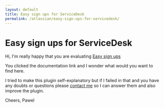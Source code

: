```yaml
---
layout: default
title: Easy sign ups for ServiceDesk
permalink: /atlassian/easy-sign-ups-for-servicedesk/
---
```

Easy sign ups for ServiceDesk
=============

Hi,
I'm really happy that you are evaluating [Easy sign ups](https://marketplace.atlassian.com/plugins/easy.social.sign-ups.servicedesk/)

You clicked the documentation link and I wonder what would you want to find here.

I tried to make this plugin self-explanatory but if I failed in that and you have any doubts or questions please [contact me](mailto:pawelniewiadomski@me.com) so I can answer them and also improve the plugin.

Cheers,
Pawel